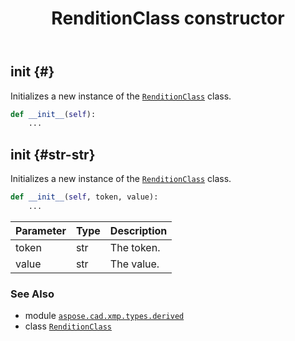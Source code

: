 ﻿---
title: RenditionClass constructor
second_title: Aspose.CAD for Python via .NET API References
description: 
type: docs
weight: 10
url: /aspose.cad.xmp.types.derived/renditionclass/__init__/
is_root: false
---

## __init__ {#}

Initializes a new instance of the [`RenditionClass`](/cad/python-net/aspose.cad.xmp.types.derived/renditionclass) class.



```python
def __init__(self):
    ...
```




## __init__ {#str-str}

Initializes a new instance of the [`RenditionClass`](/cad/python-net/aspose.cad.xmp.types.derived/renditionclass) class.



```python
def __init__(self, token, value):
    ...
```


| Parameter | Type | Description |
| :- | :- | :- |
| token | str | The token. |
| value | str | The value. |



### See Also
* module [`aspose.cad.xmp.types.derived`](../../)
* class [`RenditionClass`](/cad/python-net/aspose.cad.xmp.types.derived/renditionclass)

